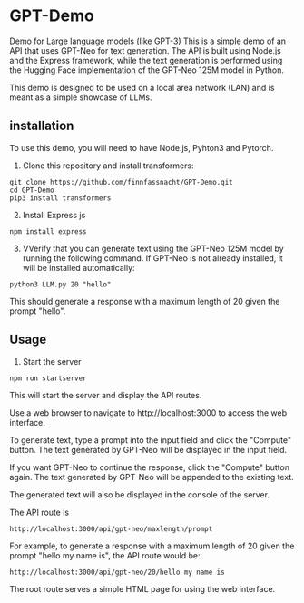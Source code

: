 # GPT-Demo
Demo for Large language models (like GPT-3)
This is a simple demo of an API that uses GPT-Neo for text generation. The API is built using Node.js and the Express framework, while the text generation is performed using the Hugging Face implementation of the GPT-Neo 125M model in Python.

This demo is designed to be used on a local area network (LAN) and is meant as a simple showcase of LLMs.

## installation
To use this demo, you will need to have Node.js, Pyhton3 and Pytorch.
1. Clone this repository and install transformers:
```
git clone https://github.com/finnfassnacht/GPT-Demo.git
cd GPT-Demo
pip3 install transformers
```
2. Install Express js
```
npm install express
```
3. VVerify that you can generate text using the GPT-Neo 125M model by running the following command. If GPT-Neo is not already installed, it will be installed automatically:
```
python3 LLM.py 20 "hello"
```
This should generate a response with a maximum length of 20 given the prompt "hello".

## Usage
1. Start the server
```
npm run startserver
```
This will start the server and display the API routes.

Use a web browser to navigate to http://localhost:3000 to access the web interface.

To generate text, type a prompt into the input field and click the "Compute" button. The text generated by GPT-Neo will be displayed in the input field.

If you want GPT-Neo to continue the response, click the "Compute" button again. The text generated by GPT-Neo will be appended to the existing text.

The generated text will also be displayed in the console of the server.

The API route is
```
http://localhost:3000/api/gpt-neo/maxlength/prompt
```
For example, to generate a response with a maximum length of 20 given the prompt "hello my name is", the API route would be:
```
http://localhost:3000/api/gpt-neo/20/hello my name is
```
The root route serves a simple HTML page for using the web interface.
